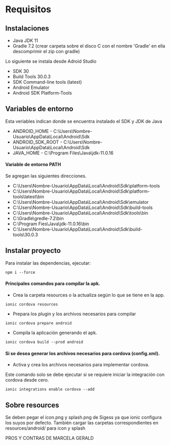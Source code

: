 # Requisitos
## Instalaciones
- Java JDK 11
- Gradle 7.2 (crear carpeta sobre el disco C con el nombre 'Gradle' en ella descomprimir el zip con gradle)

Lo siguiente se instala desde Adroid Studio
- SDK 30
- Build Tools 30.0.3
- SDK Command-line tools (latest)
- Android Emulator
- Android SDK Platform-Tools
## Variables de entorno
Esta veriables indican donde se encuentra instalado el SDK y JDK de Java
- ANDROID_HOME - C:\Users\Nombre-Usuario\AppData\Local\Android\Sdk
- ANDROID_SDK_ROOT - C:\Users\Nombre-Usuario\AppData\Local\Android\Sdk
- JAVA_HOME - C:\Program Files\Java\jdk-11.0.16
#### Variable de entorno PATH 
Se agregan las siguientes direcciones.
- C:\Users\Nombre-Usuario\AppData\Local\Android\Sdk\platform-tools
- C:\Users\Nombre-Usuario\AppData\Local\Android\Sdk\platform-tools\latest\bin
- C:\Users\Nombre-Usuario\AppData\Local\Android\Sdk\emulator
- C:\Users\Nombre-Usuario\AppData\Local\Android\Sdk\build-tools
- C:\Users\Nombre-Usuario\AppData\Local\Android\Sdk\tools\bin
- C:\Gradle\gredle-7.2\bin
- C:\Program Fies\Java\jdk-11.0.16\bin
- C:\Users\Nombre-Usuario\AppData\Local\Android\Sdk\build-tools\30.0.3

## Instalar proyecto
Para instalar las dependencias, ejecutar:
```node
npm i --force
```

#### Principales comandos para compilar la apk.
- Crea la carpeta resources o la actualiza según lo que se tiene en la app.
```npm
ionic cordova resources
```
- Prepara los plugin y los archivos necesarios para compilar
```npm
ionic cordova prepare android
```
- Compila la aplicación generando el apk.
```npm
ionic cordova build --prod android
```
#### Si se desea generar los archivos necesarios para cordova (config.xml).
- Activa y crea los archivos necesarios para implementar cordova.

Este comando solo se debe ejecutar si se requiere iniciar la integración con cordova desde cero.
```npm
ionic integrations enable cordova --add
```
## Sobre resources
Se deben pegar el icon.png y splash.png de Sigess ya que ionic configura los suyos por defecto.
También cargar las carpetas correspondientes en resources/android/ para icon y splash


PROS Y CONTRAS DE MARCELA GERALD